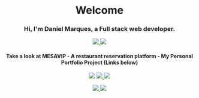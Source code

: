 <h1 align="center">
 Welcome
</h1>

<h3 align="center">
  Hi, I'm Daniel Marques, a Full stack web developer.
</h3>

<p align="center">
 
  <a href="https://www.linkedin.com/in/daniel-marques-p" target="_blank">
    <img src="https://img.shields.io/badge/My LinkedIn-0077B5?style=for-the-badge&logo=linkedin&logoColor=white">
  </a>
 
 <a href="mailto:daniel.brz2009@gmail.com" target="_blank">
    <img src="https://img.shields.io/badge/daniel.brz2009@gmail.com-D14836?style=for-the-badge&logo=gmail&logoColor=white">
  </a>
 
</p>

<h4 align="center"> Take a look at MESAVIP - <strong> A restaurant reservation platform </strong> - My Personal Portfolio Project (Links below) </h4>
 
 <p align="center">
 
  <a href="https://mesavip.netlify.app" target="_blank" style="text-decoration:none" color="red">
    <img src="https://img.shields.io/badge/mesavip website-473B4A?style=for-the-badge&logo=netlify">
  </a>
  
  <a href="https://github.com/danielmarques12/mesavip-web" target="_blank">
    <img src="https://img.shields.io/badge/react frontend-473B4A?style=for-the-badge&logo=react">
  </a>
  
  <a href="https://github.com/danielmarques12/mesavip-api-tsc" target="_blank">
    <img src="https://img.shields.io/badge/node typescript api-473B4A?style=for-the-badge&logo=typescript">
  </a>
  
  
  
</p>

<p align="center">
 
  
  
  <a href="https://www.figma.com/file/mv6AkW8Z2HLsKrvG2FXLuI/MESAVIP?node-id=0%3A1" target="_blank">
    <img src="https://img.shields.io/badge/mesavip Figma-F24E1E?style=for-the-badge&logo=figma&logoColor=white&color=473B4A">
  </a>
  
  <a href="https://raw.githubusercontent.com/danielmarques12/mesavip-api-tsc/main/.github/database.png" target="_blank">
    <img src="https://img.shields.io/badge/database model-316192?style=for-the-badge&logo=postgresql&logoColor=white&color=473B4A">
  </a>
  
</p>
